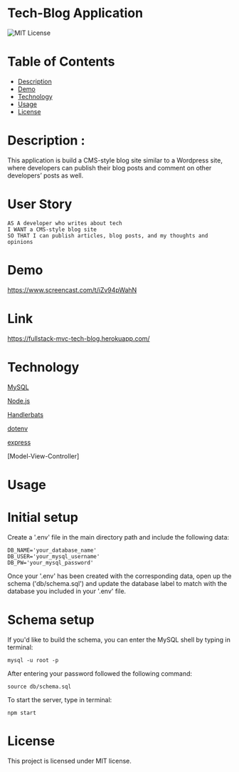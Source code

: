 # Tech-Blog Application

![MIT License](https://img.shields.io/badge/license-MIT-green)

# Table of Contents

* [Description](#description)
* [Demo](#demo)
* [Technology](#technology)
* [Usage](#usage)
* [License](#license)

# Description :

This application is build a CMS-style blog site similar to a Wordpress site, where developers can publish their blog posts and comment on other developers’ posts as well. 

# User Story  

```
AS A developer who writes about tech
I WANT a CMS-style blog site
SO THAT I can publish articles, blog posts, and my thoughts and opinions
```

# Demo  
https://www.screencast.com/t/iZv94pWahN

# Link
https://fullstack-mvc-tech-blog.herokuapp.com/

# Technology 

[MySQL](https://www.npmjs.com/package/mysql) 

[Node.js](https://nodejs.org/en/)

[Handlerbats](https://www.npmjs.com/package/handlebars)

[dotenv](https://www.npmjs.com/package/dotenv)

[express](https://www.npmjs.com/package/express)

[Model-View-Controller]


# Usage 

# Initial setup

Create a '.env' file in the main directory path and include the following data:

```
DB_NAME='your_database_name'
DB_USER='your_mysql_username'
DB_PW='your_mysql_password'
```

Once your '.env' has been created with the corresponding data, open up the schema ('db/schema.sql') and update the database label to match with the database you included in your '.env' file.

# Schema setup

If you'd like to build the schema, you can enter the MySQL shell by typing in terminal:

```
mysql -u root -p
```

After entering your password followed the following command:

```
source db/schema.sql
```

To start the server, type in terminal:

```
npm start
```

# License

This project is licensed under MIT license.

